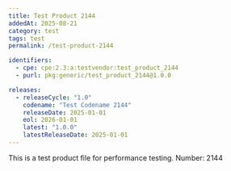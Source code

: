```yaml
---
title: Test Product 2144
addedAt: 2025-08-21
category: test
tags: test
permalink: /test-product-2144

identifiers:
  - cpe: cpe:2.3:a:testvendor:test_product_2144
  - purl: pkg:generic/test_product_2144@1.0.0

releases:
  - releaseCycle: "1.0"
    codename: "Test Codename 2144"
    releaseDate: 2025-01-01
    eol: 2026-01-01
    latest: "1.0.0"
    latestReleaseDate: 2025-01-01
---
```


This is a test product file for performance testing. Number: 2144
